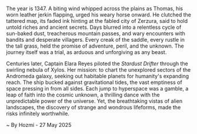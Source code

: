 
The year is 1347.  A biting wind whipped across the plains as Thomas, his worn leather jerkin flapping, urged his weary horse onward.  He clutched the tattered map, its faded ink hinting at the fabled city of Zerzura, said to hold untold riches and ancient secrets.  Days blurred into a relentless cycle of sun-baked dust, treacherous mountain passes, and wary encounters with bandits and desperate villagers. Every creak of the saddle, every rustle in the tall grass, held the promise of adventure, peril, and the unknown.  The journey itself was a trial, as arduous and unforgiving as any beast.


Centuries later, Captain Elara Reyes piloted the *Stardust Drifter* through the swirling nebula of Xylos.  Her mission: to chart the unexplored sectors of the Andromeda galaxy, seeking out habitable planets for humanity's expanding reach.  The ship bucked against gravitational tides, the vast emptiness of space pressing in from all sides.  Each jump to hyperspace was a gamble, a leap of faith into the cosmic unknown, a thrilling dance with the unpredictable power of the universe. Yet, the breathtaking vistas of alien landscapes, the discovery of strange and wondrous lifeforms, made the risks infinitely worthwhile.

~ By Hozmi - 27 May 2025
